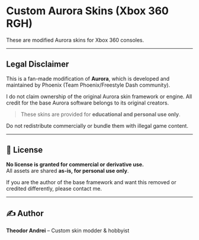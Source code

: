 # Custom Aurora Skins (Xbox 360 RGH)

These are modified Aurora skins for Xbox 360 consoles.

---

## Legal Disclaimer

This is a fan-made modification of **Aurora**, which is developed and maintained by Phoenix (Team Phoenix/Freestyle Dash community).

I do not claim ownership of the original Aurora skin framework or engine. All credit for the base Aurora software belongs to its original creators.

> These skins are provided for **educational and personal use only**.

Do not redistribute commercially or bundle them with illegal game content.

---

## 📜 License

**No license is granted for commercial or derivative use.**  
All assets are shared **as-is, for personal use only**.

If you are the author of the base framework and want this removed or credited differently, please contact me.

---

## ✍️ Author

**Theodor Andrei** – Custom skin modder & hobbyist
